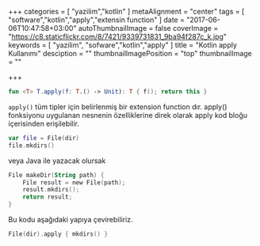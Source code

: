 +++
categories = [
  "yazilim","kotlin"
]
metaAlignment = "center"
tags = [
  "software","kotlin","apply","extensin function"
]
date = "2017-06-06T10:47:58+03:00"
autoThumbnailImage = false
coverImage = "https://c8.staticflickr.com/8/7421/9339731831_9ba94f287c_k.jpg"
keywords = [
  "yazilim",
  "sofware","kotlin","apply"
]
title = "Kotlin apply Kullanımı"
desciption = ""
thumbnailImagePosition = "top"
thumbnailImage = ""

+++

```kotlin
fun <T> T.apply(f: T.() -> Unit): T { f(); return this }
```

`apply()` tüm tipler için belirlenmiş bir extension function dır. apply() fonksiyonu uygulanan nesnenin özelliklerine direk olarak apply kod bloğu içerisinden erişilebilir. 

```kotlin
var file = File(dir)
file.mkdirs()
```

veya Java ile yazacak olursak

```kotlin
File makeDir(String path) {
    File result = new File(path);
    result.mkdirs();
    return result;
}
```

Bu kodu aşağıdaki yapıya çevirebiliriz.

```kotlin
File(dir).apply { mkdirs() }
```
